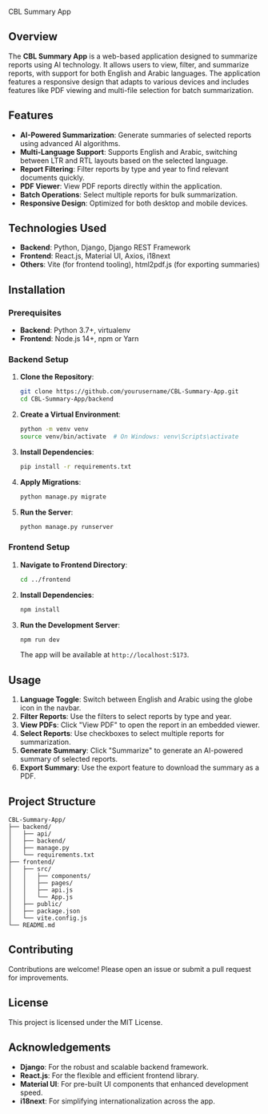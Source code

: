 CBL Summary App
## Overview

The **CBL Summary App** is a web-based application designed to summarize reports using AI technology. It allows users to view, filter, and summarize reports, with support for both English and Arabic languages. The application features a responsive design that adapts to various devices and includes features like PDF viewing and multi-file selection for batch summarization.

## Features

- **AI-Powered Summarization**: Generate summaries of selected reports using advanced AI algorithms.
- **Multi-Language Support**: Supports English and Arabic, switching between LTR and RTL layouts based on the selected language.
- **Report Filtering**: Filter reports by type and year to find relevant documents quickly.
- **PDF Viewer**: View PDF reports directly within the application.
- **Batch Operations**: Select multiple reports for bulk summarization.
- **Responsive Design**: Optimized for both desktop and mobile devices.

## Technologies Used

- **Backend**: Python, Django, Django REST Framework
- **Frontend**: React.js, Material UI, Axios, i18next
- **Others**: Vite (for frontend tooling), html2pdf.js (for exporting summaries)

## Installation

### Prerequisites

- **Backend**: Python 3.7+, virtualenv
- **Frontend**: Node.js 14+, npm or Yarn

### Backend Setup

1. **Clone the Repository**:

    ```bash
    git clone https://github.com/yourusername/CBL-Summary-App.git
    cd CBL-Summary-App/backend
    ```

2. **Create a Virtual Environment**:

    ```bash
    python -m venv venv
    source venv/bin/activate  # On Windows: venv\Scripts\activate
    ```

3. **Install Dependencies**:

    ```bash
    pip install -r requirements.txt
    ```

4. **Apply Migrations**:

    ```bash
    python manage.py migrate
    ```

5. **Run the Server**:

    ```bash
    python manage.py runserver
    ```

### Frontend Setup

1. **Navigate to Frontend Directory**:

    ```bash
    cd ../frontend
    ```

2. **Install Dependencies**:

    ```bash
    npm install
    ```

3. **Run the Development Server**:

    ```bash
    npm run dev
    ```

    The app will be available at `http://localhost:5173`.

## Usage

1. **Language Toggle**: Switch between English and Arabic using the globe icon in the navbar.
2. **Filter Reports**: Use the filters to select reports by type and year.
3. **View PDFs**: Click "View PDF" to open the report in an embedded viewer.
4. **Select Reports**: Use checkboxes to select multiple reports for summarization.
5. **Generate Summary**: Click "Summarize" to generate an AI-powered summary of selected reports.
6. **Export Summary**: Use the export feature to download the summary as a PDF.

## Project Structure

```
CBL-Summary-App/
├── backend/
│   ├── api/
│   ├── backend/
│   ├── manage.py
│   └── requirements.txt
├── frontend/
│   ├── src/
│   │   ├── components/
│   │   ├── pages/
│   │   ├── api.js
│   │   └── App.js
│   ├── public/
│   ├── package.json
│   └── vite.config.js
└── README.md
```

## Contributing

Contributions are welcome! Please open an issue or submit a pull request for improvements.

## License

This project is licensed under the MIT License.

## Acknowledgements

- **Django**: For the robust and scalable backend framework.
- **React.js**: For the flexible and efficient frontend library.
- **Material UI**: For pre-built UI components that enhanced development speed.
- **i18next**: For simplifying internationalization across the app.

